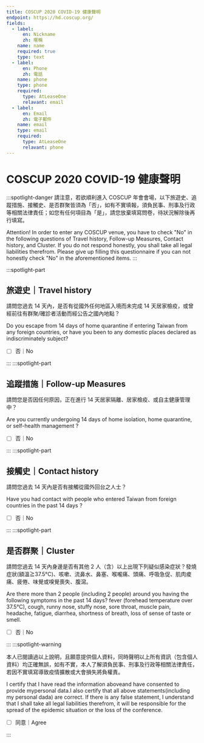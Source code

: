 ```yaml
---
title: COSCUP 2020 COVID-19 健康聲明
endpoint: https://hd.coscup.org/
fields:
  - label:
      en: Nickname
      zh: 暱稱
    name: name
    required: true
    type: text
  - label:
      en: Phone
      zh: 電話
    name: phone
    type: phone
    required:
      type: AtLeaseOne
      relavant: email
  - label:
      en: Email
      zh: 電子郵件
    name: email
    type: email
    required:
      type: AtLeaseOne
      relavant: phone
---
```


<!-- !WARNING! DO NOT CHANGE ANYTHING UNLESS YOU UNDERSTAND WHAT ARE YOU ACTUALLY DO  -->

# COSCUP 2020 COVID-19 健康聲明

:::spotlight-danger
請注意，若欲順利進入 COSCUP 年會會場，以下旅遊史、追蹤措施、接觸史、是否群聚皆須為「否」，如有不實填報，須負民事、刑事及行政等相關法律責任；如您有任何項目為「是」，請您放棄填寫問卷，待狀況解除後再行填寫。

Attention! In order to enter any COSCUP venue, you have to check "No" in the following questions of Travel history, Follow-up Measures, Contact history, and Cluster. If you do not respond honestly, you shall take all legal liabilities therefrom. Please give up filling this questionnaire if you can not honestly check "No" in the aforementioned items.
:::

:::spotlight-part

## 旅遊史｜Travel history

請問您過去 14 天內，是否有從國外任何地區入境而未完成 14 天居家檢疫，或曾經前往有群聚/確診者活動而經公告之國內地點？

Do you escape from 14 days of home quarantine if entering Taiwan from any foreign countries, or have you been to any domestic places declared as indiscriminately subject?

- [ ] 否｜No

:::
:::spotlight-part

## 追蹤措施｜Follow-up Measures

請問您是否因任何原因，正在進行 14 天居家隔離、居家檢疫、或自主健康管理中？

Are you currently undergoing 14 days of home isolation, home quarantine, or self-health management ?

- [ ] 否｜No

:::
:::spotlight-part

## 接觸史｜Contact history

請問您過去 14 天內是否有接觸從國外回台之人士？

Have you had contact with people who entered Taiwan from foreign countries in the past 14 days ?

- [ ] 否｜No

:::
:::spotlight-part

## 是否群聚｜Cluster

請問您過去 14 天內身邊是否有其他 2 人（含）以上出現下列疑似感染症狀？發燒症狀(額溫≧37.5°C)、咳嗽、流鼻水、鼻塞、喉嚨痛、頭痛、呼吸急促、肌肉痠痛、疲倦、味覺或嗅覺喪失、腹瀉。

Are there more than 2 people (including 2 people) around you having the following symptoms in the past 14 days? fever (forehead temperature over 37.5°C), cough, runny nose, stuffy nose, sore throat, muscle pain, headache, fatigue, diarrhea, shortness of breath, loss of sense of taste or smell.

- [ ] 否｜No

:::
:::spotlight-warning

本人已閱讀過以上說明，且願意提供個人資料，同時聲明以上所有資訊（包含個人資料）均正確無誤，如有不實，本人了解須負民事、刑事及行政等相關法律責任，若因不實填寫導致疫情擴散或大會損失將負權責。

I certify that I have read the information aboveand have consented to provide mypersonal data.I also certify that all above statements(including my personal dada) are correct. If there is any false statement, I understand that I shall take all legal liabilities therefrom, it will be responsible for the spread of the epidemic situation or the loss of the conference.

- [ ] 同意｜Agree

:::
